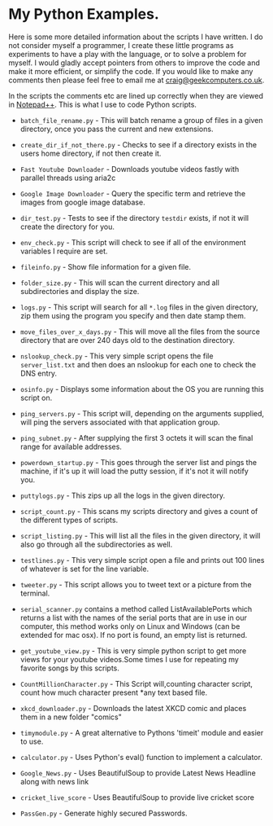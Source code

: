 
# My Python Examples.

Here is some more detailed information about the scripts I have written.  I do not consider myself a programmer, I create these little programs as experiments to have a play with the language, or to solve a problem for myself.  I would gladly accept pointers from others to improve the code and make it more efficient, or simplify the code.  If you would like to make any comments then please feel free to email me at craig@geekcomputers.co.uk.

In the scripts the comments etc are lined up correctly when they are viewed in [Notepad++](https://notepad-plus-plus.org/). This is what I use to code Python scripts.

- `batch_file_rename.py` - This will batch rename a group of files in a given directory, once you pass the current and new extensions.

- `create_dir_if_not_there.py` - Checks to see if a directory exists in the users home directory, if not then create it.

- `Fast Youtube Downloader` - Downloads youtube videos fastly with parallel threads using aria2c

- `Google Image Downloader` - Query the specific term and retrieve the images from google image database.

- `dir_test.py` - Tests to see if the directory `testdir` exists, if not it will create the directory for you.

- `env_check.py` - This script will check to see if all of the environment variables I require are set.

- `fileinfo.py` - Show file information for a given file.

- `folder_size.py` - This will scan the current directory and all subdirectories and display the size.

- `logs.py` - This script will search for all `*.log` files in the given directory, zip them using the program you specify and then date stamp them.

- `move_files_over_x_days.py` - This will move all the files from the source directory that are over 240 days old to the destination directory.

- `nslookup_check.py` - This very simple script opens the file `server_list.txt` and then does an nslookup for each one to check the DNS entry.

- `osinfo.py` - Displays some information about the OS you are running this script on.

- `ping_servers.py` - This script will, depending on the arguments supplied, will ping the servers associated with that application group.

- `ping_subnet.py` - After supplying the first 3 octets it will scan the final range for available addresses.

- `powerdown_startup.py` - This goes through the server list and pings the machine, if it's up it will load the putty session, if it's not it will notify you.

- `puttylogs.py` -  This zips up all the logs in the given directory.

- `script_count.py` - This scans my scripts directory and gives a count of the different types of scripts.

- `script_listing.py` - This will list all the files in the given directory, it will also go through all the subdirectories as well.

- `testlines.py` - This very simple script open a file and prints out 100 lines of whatever is set for the line variable.

- `tweeter.py` - This script allows you to tweet text or a picture from the terminal.

- `serial_scanner.py` contains a method called ListAvailablePorts which returns a list with the names of the serial ports that are in use in our computer, this method works only on Linux and Windows (can be extended for mac osx). If no port is found, an empty list is returned.

- `get_youtube_view.py` - This is very simple python script to get more views for your youtube videos.Some times I use for repeating my favorite songs by this scripts.

- `CountMillionCharacter.py` - This Script will,counting character script, count how much character present *any text based file.

- `xkcd_downloader.py` - Downloads the latest XKCD comic and places them in a new folder "comics"

- `timymodule.py` - A great alternative to Pythons 'timeit' module and easier to use.

- `calculator.py` - Uses Python's eval() function to implement a calculator.

- `Google_News.py` - Uses BeautifulSoup to provide Latest News Headline along with news link 

- `cricket_live_score` - Uses BeautifulSoup to provide live cricket score

- `PassGen.py` - Generate highly secured Passwords.
